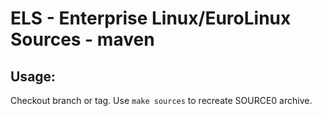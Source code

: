 # ELS - Enterprise Linux/EuroLinux Sources - maven
 
## Usage:
  Checkout branch or tag. Use `make sources` to recreate  SOURCE0 archive.
